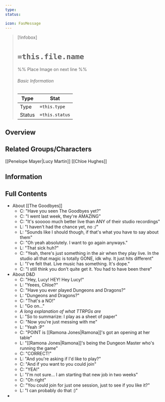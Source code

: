 ```yaml
---
type:
status:

icon: FasMessage
---
```


> [!infobox]
> # `=this.file.name`
> %% Place Image on next line %%
> ###### Basic Information
> Type |  Stat |
> ---|---|
> Type | `=this.type` |
> Status | `=this.status` |
## Overview

## Related Groups/Characters
[[Penelope Mayer|Lucy Martin]]
[[Chloe Hughes]]


## Information

## Full Contents

- About [[The Goodbyes]]
	- C: "Have you seen The Goodbyes yet?"
	- C: "I went last week, they're AMAZING"
	- C: "It's sooooo much better live than ANY of their studio recordings"
	- L: "I haven't had the chance yet, no :/"
	- L: "Sounds like I should though, if that's what you have to say about them"
	- C: "Oh yeah absolutely. I want to go again anyways."
	- L: "That sick huh?"
	- C: "Yeah, there's just something in the air when they play live. In the studio all that magic is totally GONE, idk why. It just hits different"
	- L: "I've felt that. Live music has something. It's dope."
	- C: "I still think you don't quite get it. You had to have been there"
- About D&D
	- C: "Hey, Lucy! HEY! Hey Lucy!"
	- L: "Yeees, Chloe?"
	- C: "Have you ever played Dungeons and Dragons?"
	- L: "Dungeons and Dragons?"
	- C: "That's a NO!"
	- L: "Go on..."
	- *A long explanation of what TTRPGs are*
	- L: "So to summarize: I play as a sheet of paper"
	- C: "Now you're just messing with me"
	- L: "Yeah :P"
	- C: "POINT is [[Ramona Jones|Ramona]]'s got an opening at her table"
	- L: "[[Ramona Jones|Ramona]]'s being the Dungeon Master who's running the game"
	- C: "CORRECT!"
	- L: "And you're asking if I'd like to play?"
	- C: "And if you want to you could join"
	- C: "YEA!"
	- L: "I'm not sure... I am starting that new job in two weeks"
	- C: "Oh right"
	- C: "You could join for just one session, just to see if you like it?"
	- L: "I can probably do that :)"
- 